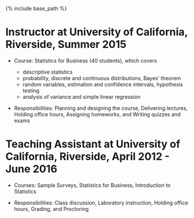 ﻿---
layout: archive
title: ""
permalink: /teaching/
author_profile: true

---

{% include base_path %}


Instructor at University of California, Riverside, Summer 2015
======
* Course: Statistics for Business (40 students), which covers 
  * descriptive statistics 
  * probability, discrete and continuous distributions, Bayes’ theorem
  * random variables, estimation and confidence intervals, hypothesis testing
  * analysis of variance and simple linear regression
		
* Responsibilities: Planning and designing the course, Delivering lectures, Holding office hours, Assigning homeworks, and Writing quizzes and exams
	


Teaching Assistant at University of California, Riverside, April 2012 - June 2016
======
* Courses: Sample Surveys, Statistics for Business, Introduction to Statistics
		
* Responsibilities: Class discussion, Laboratory instruction, Holding office hours, Grading, and Proctoring
